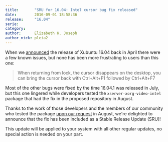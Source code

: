 ```yaml
---
title:       "SRU for 16.04: Intel cursor bug fix released"
date:        2016-09-01 18:58:36
release:     "16.04"
serie:       
category:    
author:      Elizabeth K. Joseph
author_nick: pleia2
---
```


When we [announced](https://xubuntu.org/news/xubuntu-16-04-release/) the release of Xubuntu 16.04 back in April there were a few known issues, but none has been more frustrating to users than this one:

> When returning from lock, the cursor disappears on the desktop, you can bring the cursor back with Ctrl+Alt+F1 followed by Ctrl+Alt+F7

Most of the other bugs were fixed by the time 16.04.1 was released in July, but this one lingered while developers tested the `xserver-xorg-video-intel` package that had the fix in the proposed repository in August.

Thanks to the work of those developers and the members of our community who tested the package [upon our request](https://lists.ubuntu.com/archives/xubuntu-devel/2016-August/011279.html) in August, we're delighted to announce that the fix has been included as a Stable Release Update (SRU)!

This update will be applied to your system with all other regular updates, no special action is needed on your part.
